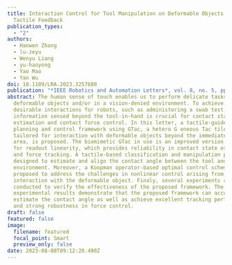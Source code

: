 ```yaml
---
title: Interaction Control for Tool Manipulation on Deformable Objects Using
  Tactile Feedback
publication_types:
  - "2"
authors:
  - Hanwen Zhang
  - lu-zeyu
  - Wenyu Liang
  - yu-haoyong
  - Yao Mao
  - Yan Wu
doi: 10.1109/LRA.2023.3257680
publication: "*IEEE Robotics and Automation Letters*, vol. 8, no. 5, pp. 2700–2707"
abstract: The human sense of touch enables us to perform delicate tasks on
  deformable objects and/or in a vision-denied environment. To achieve similar
  desirable interactions for robots, such as administering a swab test, tactile
  information sensed beyond the tool-in-hand is crucial for contact state
  estimation and contact force control. In this letter, a tactile-guided
  planning and control framework using GTac, a hetero G eneous Tac tile sensor
  tailored for interaction with deformable objects beyond the immediate contact
  area, is proposed. The biomimetic GTac in use is an improved version optimized
  for readout linearity, which provides reliability in contact state estimation
  and force tracking. A tactile-based classification and manipulation process is
  designed to estimate and align the contact angle between the tool and the
  environment. Moreover, a Koopman operator-based optimal control scheme is
  proposed to address the challenges in nonlinear control arising from the
  interaction with the deformable object. Finaly, several experiments are
  conducted to verify the effectiveness of the proposed framework. The
  experimental results demonstrate that the proposed framework can accurately
  estimate the contact angle as well as achieve excellent tracking performance
  and strong robustness in force control.
draft: false
featured: false
image:
  filename: featured
  focal_point: Smart
  preview_only: false
date: 2023-08-08T09:12:20.490Z
---
```

